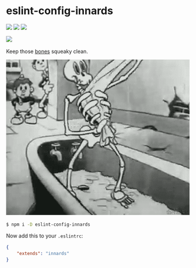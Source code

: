 # eslint-config-innards

[![](https://img.shields.io/npm/v/eslint-config-innards.svg?style=flat-square)](https://npm.im/eslint-config-innards)
[![](https://img.shields.io/npm/l/eslint-config-innards.svg?style=flat-square)](https://raw.githubusercontent.com/ghostmechanics/eslint-config-innards/master/LICENSE)
[![](https://img.shields.io/badge/%E2%9C%A8%20with-eslint-3a33d1.svg?style=flat-square)](http://eslint.org)

[![](https://img.shields.io/david/dev/ghostmechanics/eslint-config-innards.svg?style=flat-square)](https://david-dm.org/ghostmechanics/eslint-config-innards?type=dev&view=list)

Keep those [bones](https://github.com/ghostmechanics/innards) squeaky clean.

![](clean_skeleton.gif)

```bash
$ npm i -D eslint-config-innards
```

Now add this to your `.eslintrc`:
```json
{
    "extends": "innards"
}
```